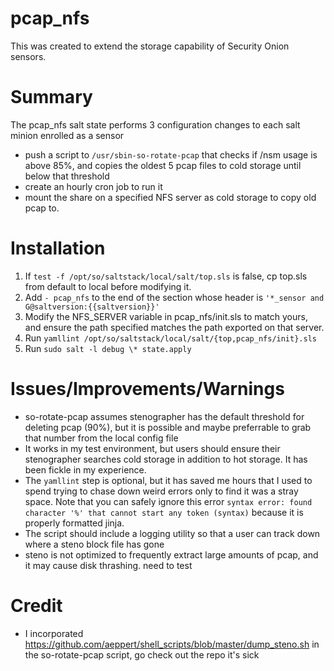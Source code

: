# pcap_nfs
This was created to extend the storage capability of Security Onion sensors. 
# Summary
The pcap_nfs salt state performs 3 configuration changes to each salt minion enrolled as a sensor
- push a script to `/usr/sbin-so-rotate-pcap` that checks if /nsm usage is above 85%, and copies the oldest 5 pcap files to cold storage until below that threshold
- create an hourly cron job to run it
- mount the share on a specified NFS server as cold storage to copy old pcap to.
# Installation
1. If `test -f /opt/so/saltstack/local/salt/top.sls` is false, cp top.sls from default to local before modifying it.
2. Add `- pcap_nfs` to the end of the section whose header is `'*_sensor and G@saltversion:{{saltversion}}'`
3. Modify the NFS_SERVER variable in pcap_nfs/init.sls to match yours, and ensure the path specified matches the path exported on that server.
4. Run `yamllint /opt/so/saltstack/local/salt/{top,pcap_nfs/init}.sls`
5. Run `sudo salt -l debug \* state.apply`
# Issues/Improvements/Warnings
- so-rotate-pcap assumes stenographer has the default threshold for deleting pcap (90%), but it is possible and maybe preferrable to grab that number from the local config file
- It works in my test environment, but users should ensure their stenographer searches cold storage in addition to hot storage. It has been fickle in my experience. 
- The `yamllint` step is optional, but it has saved me hours that I used to spend trying to chase down weird errors only to find it was a stray space. Note that you can safely ignore this error `syntax error: found character '%' that cannot start any token (syntax)` because it is properly formatted jinja.
- The script should include a logging utility so that a user can track down where a steno block file has gone
- steno is not optimized to frequently extract large amounts of pcap, and it may cause disk thrashing. need to test
# Credit
- I incorporated https://github.com/aeppert/shell_scripts/blob/master/dump_steno.sh in the so-rotate-pcap script, go check out the repo it's sick